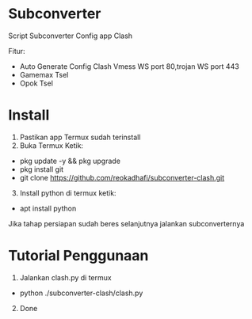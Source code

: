 # Subconverter
Script Subconverter Config app Clash

Fitur:
+ Auto Generate Config Clash Vmess WS port 80,trojan WS port 443
+ Gamemax Tsel
+ Opok Tsel

# Install
1. Pastikan app Termux sudah terinstall
2. Buka Termux Ketik:
 + pkg update -y && pkg upgrade
 + pkg install git
 + git clone https://github.com/reokadhafi/subconverter-clash.git
3. Install python di termux ketik:
 + apt install python

Jika tahap persiapan sudah beres selanjutnya jalankan subconverternya
# Tutorial Penggunaan
1. Jalankan clash.py di termux 
 + python ./subconverter-clash/clash.py
2. Done
